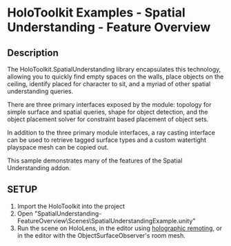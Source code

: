 HoloToolkit Examples - Spatial Understanding - Feature Overview
============

## Description
The HoloToolkit.SpatialUnderstanding library encapsulates this technology, allowing you to quickly find empty spaces on the walls, place objects on the ceiling, identify placed for character to sit, and a myriad of other spatial understanding queries.

There are three primary interfaces exposed by the module: topology for simple surface and spatial queries, shape for object detection, and the object placement solver for constraint based placement of object sets. 

In addition to the three primary module interfaces, a ray casting interface can be used to retrieve tagged surface types and a custom watertight playspace mesh can be copied out.

This sample demonstrates many of the features of the Spatial Understanding addon. 

## SETUP
1. Import the HoloToolkit into the project
2. Open "SpatialUnderstanding-FeatureOverview\Scenes\SpatialUnderstandingExample.unity"
3. Run the scene on HoloLens, in the editor using [holographic remoting](https://developer.microsoft.com/en-us/windows/holographic/unity_play_mode), or in the editor with the ObjectSurfaceObserver's room mesh.
